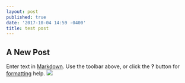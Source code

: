 ```yaml
---
layout: post
published: true
date: '2017-10-04 14:59 -0400'
title: test post
---
```

## A New Post

Enter text in [Markdown](http://daringfireball.net/projects/markdown/). Use the toolbar above, or click the **?** button for [formatting](http://google.com) help.
![]({{site.baseurl}}/)
